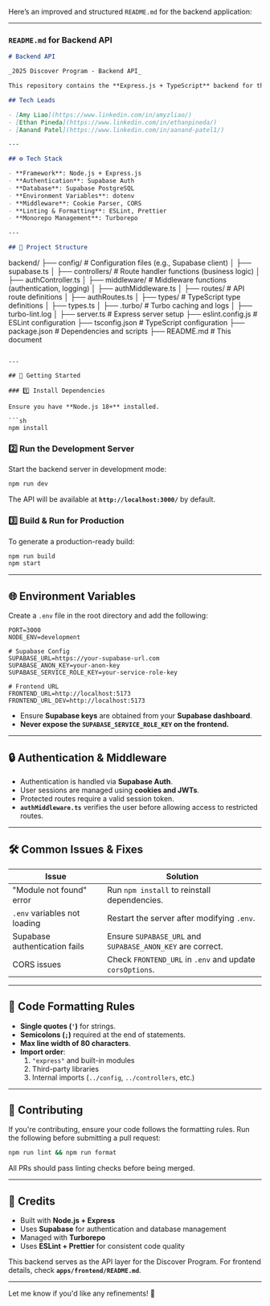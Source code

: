 Here’s an improved and structured `README.md` for the backend application:

---

### `README.md` for Backend API

```md
# Backend API

_2025 Discover Program - Backend API_

This repository contains the **Express.js + TypeScript** backend for the Discover Program. It serves as the authentication and data management layer, integrating with **Supabase** for user authentication.

## Tech Leads

- [Amy Liao](https://www.linkedin.com/in/amyzliao/)
- [Ethan Pineda](https://www.linkedin.com/in/ethanpineda/)
- [Aanand Patel](https://www.linkedin.com/in/aanand-patel1/)

---

## ⚙️ Tech Stack

- **Framework**: Node.js + Express.js
- **Authentication**: Supabase Auth
- **Database**: Supabase PostgreSQL
- **Environment Variables**: dotenv
- **Middleware**: Cookie Parser, CORS
- **Linting & Formatting**: ESLint, Prettier
- **Monorepo Management**: Turborepo

---

## 📂 Project Structure

```
backend/
├── config/               # Configuration files (e.g., Supabase client)
│   ├── supabase.ts
│
├── controllers/          # Route handler functions (business logic)
│   ├── authController.ts
│
├── middleware/           # Middleware functions (authentication, logging)
│   ├── authMiddleware.ts
│
├── routes/               # API route definitions
│   ├── authRoutes.ts
│
├── types/                # TypeScript type definitions
│   ├── types.ts
│
├── .turbo/               # Turbo caching and logs
│   ├── turbo-lint.log
│
├── server.ts             # Express server setup
├── eslint.config.js      # ESLint configuration
├── tsconfig.json         # TypeScript configuration
├── package.json          # Dependencies and scripts
├── README.md             # This document
```

---

## 🚀 Getting Started

### 1️⃣ Install Dependencies

Ensure you have **Node.js 18+** installed.

```sh
npm install
```

### 2️⃣ Run the Development Server

Start the backend server in development mode:

```sh
npm run dev
```

The API will be available at **`http://localhost:3000/`** by default.

### 3️⃣ Build & Run for Production

To generate a production-ready build:

```sh
npm run build
npm start
```

---

## 🌐 Environment Variables

Create a `.env` file in the root directory and add the following:

```
PORT=3000
NODE_ENV=development

# Supabase Config
SUPABASE_URL=https://your-supabase-url.com
SUPABASE_ANON_KEY=your-anon-key
SUPABASE_SERVICE_ROLE_KEY=your-service-role-key

# Frontend URL
FRONTEND_URL=http://localhost:5173
FRONTEND_URL_DEV=http://localhost:5173
```

- Ensure **Supabase keys** are obtained from your **Supabase dashboard**.
- **Never expose the `SUPABASE_SERVICE_ROLE_KEY` on the frontend.**

---

## 🔒 Authentication & Middleware

- Authentication is handled via **Supabase Auth**.
- User sessions are managed using **cookies and JWTs**.
- Protected routes require a valid session token.
- **`authMiddleware.ts`** verifies the user before allowing access to restricted routes.

---

## 🛠️ Common Issues & Fixes

| Issue                          | Solution |
|--------------------------------|----------|
| "Module not found" error       | Run `npm install` to reinstall dependencies. |
| `.env` variables not loading   | Restart the server after modifying `.env`. |
| Supabase authentication fails  | Ensure `SUPABASE_URL` and `SUPABASE_ANON_KEY` are correct. |
| CORS issues                    | Check `FRONTEND_URL` in `.env` and update `corsOptions`. |

---

## 📜 Code Formatting Rules

- **Single quotes (`'`)** for strings.
- **Semicolons (`;`)** required at the end of statements.
- **Max line width of 80 characters**.
- **Import order**:
  1. `"express"` and built-in modules
  2. Third-party libraries
  3. Internal imports (`../config`, `../controllers`, etc.)

---

## 📢 Contributing

If you're contributing, ensure your code follows the formatting rules.
Run the following before submitting a pull request:

```sh
npm run lint && npm run format
```

All PRs should pass linting checks before being merged.

---

## 🎉 Credits

- Built with **Node.js + Express**
- Uses **Supabase** for authentication and database management
- Managed with **Turborepo**
- Uses **ESLint + Prettier** for consistent code quality

This backend serves as the API layer for the Discover Program. For frontend details, check **`apps/frontend/README.md`**.

---

Let me know if you'd like any refinements! 🚀
